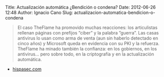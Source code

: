 Title: Actualización automática ¿Bendición o condena?
Date: 2012-06-26 12:48
Author: Ignacio Cano
Slug: actualizacion-automatica-bendicion-o-condena

> El caso TheFlame ha promovido muchas reacciones: los articulistas
> rellenan páginas con prefijos ”ciber” y la palabra ”guerra”. Las casas
> antivirus lo usan como arma de venta (aun sin haberlo detectado en
> cinco años) y Microsoft queda en evidencia con su PKI y la refuerza.
> TheFlame ha minado también la confianza: en los gobiernos, en los
> antivirus... pero sobre todo, en la criptografía y en la actualización
> automática.

- [hispasec.com][]

  [hispasec.com]: http://unaaldia.hispasec.com/2012/06/actualizacion-automatica-bendicion-o.html
    "Actualización automática ¿Bendición o condena?"
